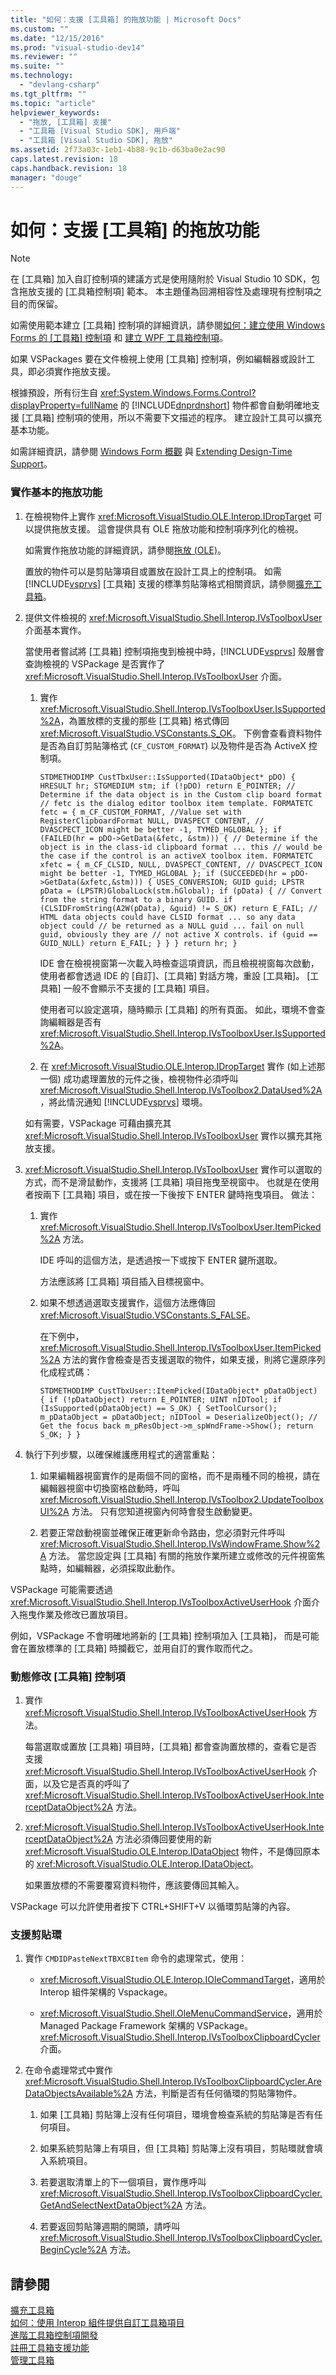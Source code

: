 ```yaml
---
title: "如何：支援 [工具箱] 的拖放功能 | Microsoft Docs"
ms.custom: ""
ms.date: "12/15/2016"
ms.prod: "visual-studio-dev14"
ms.reviewer: ""
ms.suite: ""
ms.technology: 
  - "devlang-csharp"
ms.tgt_pltfrm: ""
ms.topic: "article"
helpviewer_keywords: 
  - "拖放, [工具箱] 支援"
  - "工具箱 [Visual Studio SDK], 用戶端"
  - "工具箱 [Visual Studio SDK], 拖放"
ms.assetid: 2f73a03c-1eb1-4b88-9c1b-d63ba0e2ac90
caps.latest.revision: 18
caps.handback.revision: 18
manager: "douge"
---
```

# 如何：支援 [工具箱] 的拖放功能
> [!NOTE]
>  在 \[工具箱\] 加入自訂控制項的建議方式是使用隨附於 Visual Studio 10 SDK，包含拖放支援的 \[工具箱控制項\] 範本。 本主題僅為回溯相容性及處理現有控制項之目的而保留。  
>   
>  如需使用範本建立 \[工具箱\] 控制項的詳細資訊，請參閱[如何：建立使用 Windows Forms 的 \[工具箱\] 控制項](../Topic/How%20to:%20Create%20a%20Toolbox%20Control%20That%20Uses%20Windows%20Forms.md) 和 [建立 WPF 工具箱控制項](../Topic/Creating%20a%20WPF%20Toolbox%20Control.md)。  
  
 如果 VSPackages 要在文件檢視上使用 \[工具箱\] 控制項，例如編輯器或設計工具，即必須實作拖放支援。  
  
 根據預設，所有衍生自 <xref:System.Windows.Forms.Control?displayProperty=fullName> 的 [!INCLUDE[dnprdnshort](../error-messages/tool-errors/includes/dnprdnshort_md.md)] 物件都會自動明確地支援 \[工具箱\] 控制項的使用，所以不需要下文描述的程序。 建立設計工具可以擴充基本功能。  
  
 如需詳細資訊，請參閱 [Windows Form 概觀](../Topic/Windows%20Forms%20Overview.md) 與 [Extending Design\-Time Support](../Topic/Extending%20Design-Time%20Support.md)。  
  
### 實作基本的拖放功能  
  
1.  在檢視物件上實作 <xref:Microsoft.VisualStudio.OLE.Interop.IDropTarget> 可以提供拖放支援。 這會提供具有 OLE 拖放功能和控制項序列化的檢視。  
  
     如需實作拖放功能的詳細資訊，請參閱[拖放 \(OLE\)](../mfc/drag-and-drop-ole.md)。  
  
     置放的物件可以是剪貼簿項目或置放在設計工具上的控制項。 如需 [!INCLUDE[vsprvs](../assembler/masm/includes/vsprvs_md.md)] \[工具箱\] 支援的標準剪貼簿格式相關資訊，請參閱[擴充工具箱](../misc/extending-the-toolbox.md)。  
  
2.  提供文件檢視的 <xref:Microsoft.VisualStudio.Shell.Interop.IVsToolboxUser> 介面基本實作。  
  
     當使用者嘗試將 \[工具箱\] 控制項拖曳到檢視中時，[!INCLUDE[vsprvs](../assembler/masm/includes/vsprvs_md.md)] 殼層會查詢檢視的 VSPackage 是否實作了 <xref:Microsoft.VisualStudio.Shell.Interop.IVsToolboxUser> 介面。  
  
    1.  實作 <xref:Microsoft.VisualStudio.Shell.Interop.IVsToolboxUser.IsSupported%2A>，為置放標的支援的那些 \[工具箱\] 格式傳回 <xref:Microsoft.VisualStudio.VSConstants.S_OK>。 下例會查看資料物件是否為自訂剪貼簿格式 \(`CF_CUSTOM_FORMAT`\) 以及物件是否為 ActiveX 控制項。  
  
        ```cpp#  
        STDMETHODIMP CustTbxUser::IsSupported(IDataObject* pDO) { HRESULT hr; STGMEDIUM stm; if (!pDO) return E_POINTER; // Determine if the data object is in the Custom clip board format // fetc is the dialog editor toolbox item template. FORMATETC fetc = { m_CF_CUSTOM_FORMAT, //Value set with RegisterClipboardFormat NULL, DVASPECT_CONTENT, // DVASCPECT_ICON might be better -1, TYMED_HGLOBAL }; if (FAILED(hr = pDO->GetData(&fetc, &stm))) { // Determine if the object is in the class-id clipboard format ... this // would be the case if the control is an activeX toolbox item. FORMATETC xfetc = { m_CF_CLSID, NULL, DVASPECT_CONTENT, // DVASCPECT_ICON might be better -1, TYMED_HGLOBAL }; if (SUCCEEDED(hr = pDO->GetData(&xfetc,&stm))) { USES_CONVERSION; GUID guid; LPSTR pData = (LPSTR)GlobalLock(stm.hGlobal); if (pData) { // Convert from the string format to a binary GUID. if (CLSIDFromString(A2W(pData), &guid) != S_OK) return E_FAIL; // HTML data objects could have CLSID format ... so any data object could // be returned as a NULL guid ... fail on null guid, obviously they are // not active X controls. if (guid == GUID_NULL) return E_FAIL; } } } return hr; }  
        ```  
  
         IDE 會在檢視視窗第一次載入時檢查這項資訊，而且檢視視窗每次啟動，使用者都會透過 IDE 的 \[自訂\]、\[工具箱\] 對話方塊，重設 \[工具箱\]。 \[工具箱\] 一般不會顯示不支援的 \[工具箱\] 項目。  
  
         使用者可以設定選項，隨時顯示 \[工具箱\] 的所有頁面。 如此，環境不會查詢編輯器是否有 <xref:Microsoft.VisualStudio.Shell.Interop.IVsToolboxUser.IsSupported%2A>。  
  
    2.  在 <xref:Microsoft.VisualStudio.OLE.Interop.IDropTarget> 實作 \(如上述那一個\) 成功處理置放的元件之後，檢視物件必須呼叫 <xref:Microsoft.VisualStudio.Shell.Interop.IVsToolbox2.DataUsed%2A>，將此情況通知 [!INCLUDE[vsprvs](../assembler/masm/includes/vsprvs_md.md)] 環境。  
  
     如有需要，VSPackage 可藉由擴充其 <xref:Microsoft.VisualStudio.Shell.Interop.IVsToolboxUser> 實作以擴充其拖放支援。  
  
3.  <xref:Microsoft.VisualStudio.Shell.Interop.IVsToolboxUser> 實作可以選取的方式，而不是滑鼠動作，支援將 \[工具箱\] 項目拖曳至視窗中。 也就是在使用者按兩下 \[工具箱\] 項目，或在按一下後按下 ENTER 鍵時拖曳項目。 做法：  
  
    1.  實作 <xref:Microsoft.VisualStudio.Shell.Interop.IVsToolboxUser.ItemPicked%2A> 方法。  
  
         IDE 呼叫的這個方法，是透過按一下或按下 ENTER 鍵所選取。  
  
         方法應該將 \[工具箱\] 項目插入目標視窗中。  
  
    2.  如果不想透過選取支援實作，這個方法應傳回 <xref:Microsoft.VisualStudio.VSConstants.S_FALSE>。  
  
         在下例中，<xref:Microsoft.VisualStudio.Shell.Interop.IVsToolboxUser.ItemPicked%2A> 方法的實作會檢查是否支援選取的物件，如果支援，則將它還原序列化成程式碼：  
  
        ```cpp#  
        STDMETHODIMP CustTbxUser::ItemPicked(IDataObject* pDataObject) { if (!pDataObject) return E_POINTER; UINT nIDTool; if (IsSupported(pDataObject) == S_OK) { SetToolCursor(); m_pDataObject = pDataObject; nIDTool = DeserializeObject(); // Get the focus back m_pResObject->m_spWndFrame->Show(); return S_OK; } }  
        ```  
  
4.  執行下列步驟，以確保維護應用程式的適當重點：  
  
    1.  如果編輯器視窗實作的是兩個不同的窗格，而不是兩種不同的檢視，請在編輯器視窗中切換窗格啟動時，呼叫 <xref:Microsoft.VisualStudio.Shell.Interop.IVsToolbox2.UpdateToolboxUI%2A> 方法。 只有您知道視窗內何時會發生啟動變更。  
  
    2.  若要正常啟動視窗並確保正確更新命令路由，您必須對元件呼叫 <xref:Microsoft.VisualStudio.Shell.Interop.IVsWindowFrame.Show%2A> 方法。 當您設定與 \[工具箱\] 有關的拖放作業所建立或修改的元件視窗焦點時，如編輯器，必須採取此動作。  
  
 VSPackage 可能需要透過 <xref:Microsoft.VisualStudio.Shell.Interop.IVsToolboxActiveUserHook> 介面介入拖曳作業及修改已置放項目。  
  
 例如，VSPackage 不會明確地將新的 \[工具箱\] 控制項加入 \[工具箱\]， 而是可能會在置放標準的 \[工具箱\] 時攔截它，並用自訂的實作取而代之。  
  
### 動態修改 \[工具箱\] 控制項  
  
1.  實作 <xref:Microsoft.VisualStudio.Shell.Interop.IVsToolboxActiveUserHook> 方法。  
  
     每當選取或置放 \[工具箱\] 項目時，\[工具箱\] 都會查詢置放標的，查看它是否支援 <xref:Microsoft.VisualStudio.Shell.Interop.IVsToolboxActiveUserHook> 介面，以及它是否真的呼叫了 <xref:Microsoft.VisualStudio.Shell.Interop.IVsToolboxActiveUserHook.InterceptDataObject%2A> 方法。  
  
2.  <xref:Microsoft.VisualStudio.Shell.Interop.IVsToolboxActiveUserHook.InterceptDataObject%2A> 方法必須傳回要使用的新 <xref:Microsoft.VisualStudio.OLE.Interop.IDataObject> 物件，不是傳回原本的 <xref:Microsoft.VisualStudio.OLE.Interop.IDataObject>。  
  
     如果置放標的不需要覆寫資料物件，應該要傳回其輸入。  
  
 VSPackage 可以允許使用者按下 CTRL\+SHIFT\+V 以循環剪貼簿的內容。  
  
### 支援剪貼環  
  
1.  實作 `CMDIDPasteNextTBXCBItem` 命令的處理常式，使用：  
  
    -   <xref:Microsoft.VisualStudio.OLE.Interop.IOleCommandTarget>，適用於 Interop 組件架構的 Vspackage。  
  
    -   <xref:Microsoft.VisualStudio.Shell.OleMenuCommandService>，適用於 Managed Package Framework 架構的 VSPackage。<xref:Microsoft.VisualStudio.Shell.Interop.IVsToolboxClipboardCycler> 介面。  
  
2.  在命令處理常式中實作 <xref:Microsoft.VisualStudio.Shell.Interop.IVsToolboxClipboardCycler.AreDataObjectsAvailable%2A> 方法，判斷是否有任何循環的剪貼簿物件。  
  
    1.  如果 \[工具箱\] 剪貼簿上沒有任何項目，環境會檢查系統的剪貼簿是否有任何項目。  
  
    2.  如果系統剪貼簿上有項目，但 \[工具箱\] 剪貼簿上沒有項目，剪貼環就會填入系統項目。  
  
    3.  若要選取清單上的下一個項目，實作應呼叫 <xref:Microsoft.VisualStudio.Shell.Interop.IVsToolboxClipboardCycler.GetAndSelectNextDataObject%2A> 方法。  
  
    4.  若要返回剪貼簿週期的開頭，請呼叫 <xref:Microsoft.VisualStudio.Shell.Interop.IVsToolboxClipboardCycler.BeginCycle%2A> 方法。  
  
## 請參閱  
 [擴充工具箱](../misc/extending-the-toolbox.md)   
 [如何：使用 Interop 組件提供自訂工具箱項目](../misc/how-to-provide-custom-toolbox-items-by-using-interop-assemblies.md)   
 [進階工具箱控制項開發](../misc/advanced-toolbox-control-development.md)   
 [註冊工具箱支援功能](../misc/registering-toolbox-support-features.md)   
 [管理工具箱](../misc/managing-the-toolbox.md)